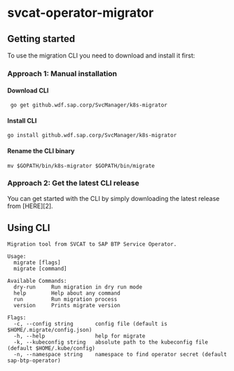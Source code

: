 # svcat-operator-migrator


## Getting started

To use the migration CLI you need to download and install it first:

### Approach 1: Manual installation

#### Download CLI
`` go get github.wdf.sap.corp/SvcManager/k8s-migrator``

#### Install CLI

``go install github.wdf.sap.corp/SvcManager/k8s-migrator``

#### Rename the CLI binary

``mv $GOPATH/bin/k8s-migrator $GOPATH/bin/migrate``

### Approach 2: Get the latest CLI release
You can get started with the CLI by simply downloading the latest release from [HERE][2].


## Using CLI

```
Migration tool from SVCAT to SAP BTP Service Operator.

Usage:
  migrate [flags]
  migrate [command]

Available Commands:
  dry-run     Run migration in dry run mode
  help        Help about any command
  run         Run migration process
  version     Prints migrate version

Flags:
  -c, --config string       config file (default is $HOME/.migrate/config.json)
  -h, --help                help for migrate
  -k, --kubeconfig string   absolute path to the kubeconfig file (default $HOME/.kube/config)
  -n, --namespace string    namespace to find operator secret (default sap-btp-operator)
```

